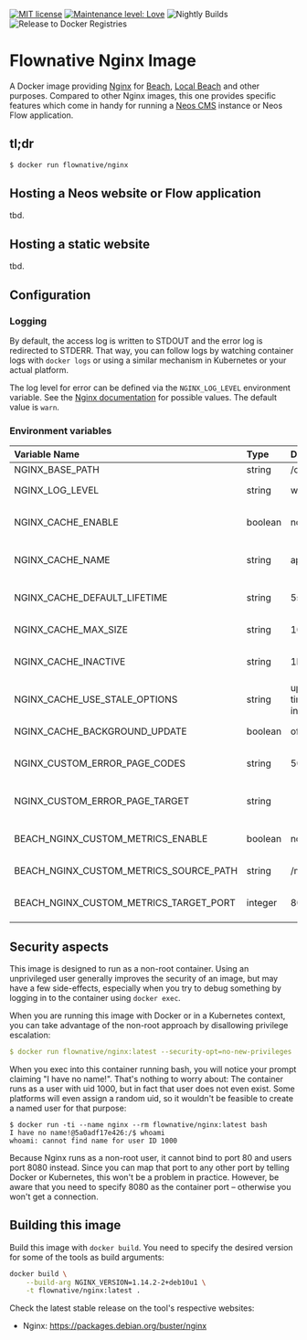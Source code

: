 [![MIT license](http://img.shields.io/badge/license-MIT-brightgreen.svg)](http://opensource.org/licenses/MIT)
[![Maintenance level: Love](https://img.shields.io/badge/maintenance-%E2%99%A1%E2%99%A1%E2%99%A1-ff69b4.svg)](https://www.flownative.com/en/products/open-source.html)
![Nightly Builds](https://github.com/flownative/docker-nginx/workflows/Nightly%20Builds/badge.svg)
![Release to Docker Registries](https://github.com/flownative/docker-nginx/workflows/Release%20to%20Docker%20Registries/badge.svg)

# Flownative Nginx Image

A Docker image providing [Nginx](https://nginx.org) for [Beach](https://www.flownative.com/beach),
[Local Beach](https://www.flownative.com/localbeach) and other purposes. Compared to other
Nginx images, this one provides specific features which come in handy for running a
[Neos CMS](https://www.neos.io) instance or Neos Flow application.

## tl;dr

```bash
$ docker run flownative/nginx
```

## Hosting a Neos website or Flow application

tbd.

## Hosting a static website

tbd.

## Configuration

### Logging

By default, the access log is written to STDOUT and the error log is
redirected to STDERR. That way, you can follow logs by watching
container logs with `docker logs` or using a similar mechanism in
Kubernetes or your actual platform.

The log level for error can be defined via the `NGINX_LOG_LEVEL`
environment variable. See the
[Nginx documentation](https://docs.nginx.com/nginx/admin-guide/monitoring/logging/)
for possible values. The default value is `warn`.

### Environment variables

| Variable Name                          | Type    | Default                               | Description                                                                                         |
|:---------------------------------------|:--------|:--------------------------------------|:----------------------------------------------------------------------------------------------------|
| NGINX_BASE_PATH                        | string  | /opt/flownative/nginx                 | Base path for Nginx                                                                                 |
| NGINX_LOG_LEVEL                        | string  | warn                                  | Nginx log level (see [documentation](https://docs.nginx.com/nginx/admin-guide/monitoring/logging/)) |
| NGINX_CACHE_ENABLE                     | boolean | no                                    | If the FastCGI cache should be enabled; see section about caching                                   |
| NGINX_CACHE_NAME                       | string  | application                           | Name of the memory zone Nginx should use for caching                                                |
| NGINX_CACHE_DEFAULT_LIFETIME           | string  | 5s                                    | Default cache lifetime to use when caching is enabled                                               |
| NGINX_CACHE_MAX_SIZE                   | string  | 1024m                                 | Maximum memory size for the FastCGI cache                                                           |
| NGINX_CACHE_INACTIVE                   | string  | 1h                                    | Time after which cache entries are removed automatically                                            |
| NGINX_CACHE_USE_STALE_OPTIONS          | string  | updating error timeout invalid_header | Options to pass to the `fastcgi_cache_use_stale` directive                                          |
| NGINX_CACHE_BACKGROUND_UPDATE          | boolean | off                                   | If background updates should be enabled                                                             |
| NGINX_CUSTOM_ERROR_PAGE_CODES          | string  | 500 501 502 503                       | FastCGI error codes which should redirect to the custom error page                                  |
| NGINX_CUSTOM_ERROR_PAGE_TARGET         | string  |                                       | Upstream URL to use for custom FastCGI error pages                                                  |
| BEACH_NGINX_CUSTOM_METRICS_ENABLE      | boolean | no                                    | If support for a custom metrics endpoint should be enabled                                          |
| BEACH_NGINX_CUSTOM_METRICS_SOURCE_PATH | string  | /metrics                              | Path where metrics are located                                                                      |
| BEACH_NGINX_CUSTOM_METRICS_TARGET_PORT | integer | 8082                                  | Port at which Nginx should listen to provide the metrics for scraping                               |

## Security aspects

This image is designed to run as a non-root container. Using an
unprivileged user generally improves the security of an image, but may
have a few side-effects, especially when you try to debug something by
logging in to the container using `docker exec`.

When you are running this image with Docker or in a Kubernetes context,
you can take advantage of the non-root approach by disallowing privilege
escalation:

```yaml
$ docker run flownative/nginx:latest --security-opt=no-new-privileges
```

When you exec into this container running bash, you will notice your
prompt claiming "I have no name!". That's nothing to worry about: The
container runs as a user with uid 1000, but in fact that user does not
even exist. Some platforms will even assign a random uid, so it wouldn't
be feasible to create a named user for that purpose:

```
$ docker run -ti --name nginx --rm flownative/nginx:latest bash
I have no name!@5a0adf17e426:/$ whoami
whoami: cannot find name for user ID 1000
```

Because Nginx runs as a non-root user, it cannot bind to port 80 and
users port 8080 instead. Since you can map that port to any other port
by telling Docker or Kubernetes, this won't be a problem in practice.
However, be aware that you need to specify 8080 as the container port –
otherwise you won't get a connection.

## Building this image

Build this image with `docker build`. You need to specify the desired
version for some of the tools as build arguments:

```bash
docker build \
    --build-arg NGINX_VERSION=1.14.2-2+deb10u1 \
    -t flownative/nginx:latest .
```

Check the latest stable release on the tool's respective websites:

- Nginx: https://packages.debian.org/buster/nginx
